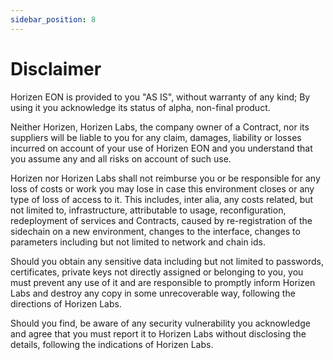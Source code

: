 ```yaml
---
sidebar_position: 8
---
```


# Disclaimer

Horizen EON is provided to you "AS IS", without warranty of any kind; By using it you acknowledge its status of alpha, non-final product.

Neither Horizen, Horizen Labs, the company owner of a Contract, nor its suppliers will be liable to you for any claim, damages, liability or losses incurred on account of your use of Horizen EON and you understand that you assume any and all risks on account of such use.

Horizen nor Horizen Labs shall not reimburse you or be responsible for any loss of costs or work you may lose in case this environment closes or any type of loss of access to it. This includes, inter alia, any costs related, but not limited to, infrastructure, attributable to usage, reconfiguration, redeployment of services and Contracts, caused by re-registration of the sidechain on a new environment, changes to the interface, changes to parameters including but not limited to network and chain ids.

Should you obtain any sensitive data including but not limited to passwords, certificates, private keys not directly assigned or belonging to you, you must prevent any use of it and are responsible to promptly inform Horizen Labs and destroy any copy in some unrecoverable way, following the directions of Horizen Labs.

Should you find, be aware of any security vulnerability you acknowledge and agree that you must report it to Horizen Labs without disclosing the details, following the indications of Horizen Labs.
